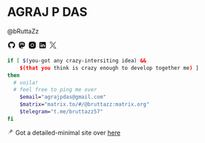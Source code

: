 # AGRAJ P DAS
@bRuttaZz<br>

[<img src="./.assets/github.png" width=20px>](https://github.com/bruttazz)
[<img src="./.assets/mastodon.png" width=20px>](https://fosstodon.org/@bRuttaZz)
[<img src="./.assets/insta.png" width=20px>](https://www.instagram.com/bRuttaZz)
[<img src="./.assets/linkedin.png" width=20px>](https://www.linkedin.com/in/agraj-p-das-a656a423b)
[<img src="./.assets/twitter.png" width=20px>](https://twitter.com/bruttazz_)


```bash
if [ $(you-got any crazy-intersiting idea) && 
    $(that you think is crazy enough to develop together me) ]
then
  # voila! 
  # feel free to ping me over
    $email="agrajpdas@gmail.com"
    $matrix="matrix.to/#/@bruttazz:matrix.org"
    $telegram="t.me/bruttazz57"
fi 

```

<img src="./.assets/pinned.png" width="15px"> Got a detailed-minimal site over [here](https://bRuttaZz.github.io)
